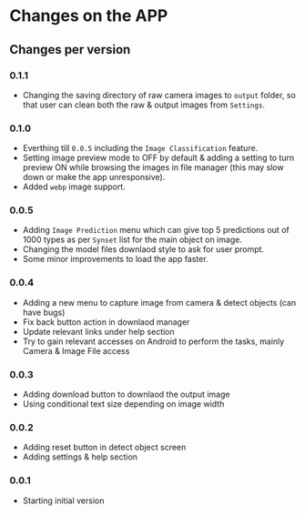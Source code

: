 # Changes on the APP

## Changes per version

### 0.1.1
- Changing the saving directory of raw camera images to `output` folder, so that user can clean both the raw & output images from `Settings`.

### 0.1.0
- Everthing till `0.0.5` including the `Image Classification` feature.
- Setting image preview mode to OFF by default & adding a setting to turn preview ON while browsing the images in file manager (this may slow down or make the app unresponsive).
- Added `webp` image support.

### 0.0.5
- Adding `Image Prediction` menu which can give top 5 predictions out of 1000 types as per `Synset` list for the main object on image.
- Changing the model files downlaod style to ask for user prompt.
- Some minor improvements to load the app faster.

### 0.0.4
- Adding a new menu to capture image from camera & detect objects (can have bugs)
- Fix back button action in downlaod manager
- Update relevant links under help section
- Try to gain relevant accesses on Android to perform the tasks, mainly Camera & Image File access

### 0.0.3
- Adding download button to downlaod the output image
- Using conditional text size depending on image width

### 0.0.2
- Adding reset button in detect object screen
- Adding settings & help section

### 0.0.1
- Starting initial version
